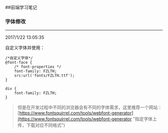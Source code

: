 ##前端学习笔记

### 字体修改 ###
----------
2017/1/22 13:05:35

自定义字体并使用：

	/*自定义字体*/
	@font-face {
	    /* font-properties */
	    font-family: FZLTH;
	    src:url('fonts/FZLTH.ttf');
	}
	
	div {
	    font-family: FZLTH;
	} 

> 但是在开发过程中不同的浏览器会有不同的字体需求，这里推荐一个网站：
[https://www.fontsquirrel.com/tools/webfont-generator](https://www.fontsquirrel.com/tools/webfont-generator "指定字体上传，下载对应不同格式")